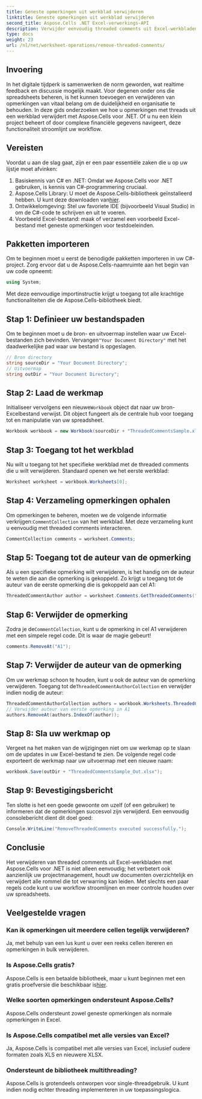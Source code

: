 ```yaml
---
title: Geneste opmerkingen uit werkblad verwijderen
linktitle: Geneste opmerkingen uit werkblad verwijderen
second_title: Aspose.Cells .NET Excel-verwerkings-API
description: Verwijder eenvoudig threaded comments uit Excel-werkbladen met Aspose.Cells voor .NET met deze stapsgewijze handleiding. Vereenvoudig uw Excel-beheer.
type: docs
weight: 23
url: /nl/net/worksheet-operations/remove-threaded-comments/
---
```

## Invoering
In het digitale tijdperk is samenwerken de norm geworden, wat realtime feedback en discussie mogelijk maakt. Voor degenen onder ons die spreadsheets beheren, is het kunnen toevoegen en verwijderen van opmerkingen van vitaal belang om de duidelijkheid en organisatie te behouden. In deze gids onderzoeken we hoe u opmerkingen met threads uit een werkblad verwijdert met Aspose.Cells voor .NET. Of u nu een klein project beheert of door complexe financiële gegevens navigeert, deze functionaliteit stroomlijnt uw workflow.
## Vereisten
Voordat u aan de slag gaat, zijn er een paar essentiële zaken die u op uw lijstje moet afvinken:
1. Basiskennis van C# en .NET: Omdat we Aspose.Cells voor .NET gebruiken, is kennis van C#-programmering cruciaal.
2.  Aspose.Cells Library: U moet de Aspose.Cells-bibliotheek geïnstalleerd hebben. U kunt deze downloaden van[hier](https://releases.aspose.com/cells/net/).
3. Ontwikkelomgeving: Stel uw favoriete IDE (bijvoorbeeld Visual Studio) in om de C#-code te schrijven en uit te voeren.
4. Voorbeeld Excel-bestand: maak of verzamel een voorbeeld Excel-bestand met geneste opmerkingen voor testdoeleinden.
## Pakketten importeren
Om te beginnen moet u eerst de benodigde pakketten importeren in uw C#-project. Zorg ervoor dat u de Aspose.Cells-naamruimte aan het begin van uw code opneemt:
```csharp
using System;
```
Met deze eenvoudige importinstructie krijgt u toegang tot alle krachtige functionaliteiten die de Aspose.Cells-bibliotheek biedt.
## Stap 1: Definieer uw bestandspaden
 Om te beginnen moet u de bron- en uitvoermap instellen waar uw Excel-bestanden zich bevinden. Vervangen`"Your Document Directory"` met het daadwerkelijke pad waar uw bestand is opgeslagen.
```csharp
// Bron directory
string sourceDir = "Your Document Directory";
// Uitvoermap
string outDir = "Your Document Directory";
```
## Stap 2: Laad de werkmap
 Initialiseer vervolgens een nieuwe`Workbook` object dat naar uw bron-Excelbestand verwijst. Dit object fungeert als de centrale hub voor toegang tot en manipulatie van uw spreadsheet.
```csharp
Workbook workbook = new Workbook(sourceDir + "ThreadedCommentsSample.xlsx");
```
## Stap 3: Toegang tot het werkblad
Nu wilt u toegang tot het specifieke werkblad met de threaded comments die u wilt verwijderen. Standaard openen we het eerste werkblad:
```csharp
Worksheet worksheet = workbook.Worksheets[0];
```
## Stap 4: Verzameling opmerkingen ophalen
 Om opmerkingen te beheren, moeten we de volgende informatie verkrijgen:`CommentCollection` van het werkblad. Met deze verzameling kunt u eenvoudig met threaded comments interacteren.
```csharp
CommentCollection comments = worksheet.Comments;
```
## Stap 5: Toegang tot de auteur van de opmerking
Als u een specifieke opmerking wilt verwijderen, is het handig om de auteur te weten die aan die opmerking is gekoppeld. Zo krijgt u toegang tot de auteur van de eerste opmerking die is gekoppeld aan cel A1:
```csharp
ThreadedCommentAuthor author = worksheet.Comments.GetThreadedComments("A1")[0].Author;
```
## Stap 6: Verwijder de opmerking
 Zodra je de`CommentCollection`, kunt u de opmerking in cel A1 verwijderen met een simpele regel code. Dit is waar de magie gebeurt!
```csharp
comments.RemoveAt("A1");
```
## Stap 7: Verwijder de auteur van de opmerking
 Om uw werkmap schoon te houden, kunt u ook de auteur van de opmerking verwijderen. Toegang tot de`ThreadedCommentAuthorCollection` en verwijder indien nodig de auteur:
```csharp
ThreadedCommentAuthorCollection authors = workbook.Worksheets.ThreadedCommentAuthors;
// Verwijder auteur van eerste opmerking in A1
authors.RemoveAt(authors.IndexOf(author));
```
## Stap 8: Sla uw werkmap op
Vergeet na het maken van de wijzigingen niet om uw werkmap op te slaan om de updates in uw Excel-bestand te zien. De volgende regel code exporteert de werkmap naar uw uitvoermap met een nieuwe naam:
```csharp
workbook.Save(outDir + "ThreadedCommentsSample_Out.xlsx");
```
## Stap 9: Bevestigingsbericht
Ten slotte is het een goede gewoonte om uzelf (of een gebruiker) te informeren dat de opmerkingen succesvol zijn verwijderd. Een eenvoudig consolebericht dient dit doel goed:
```csharp
Console.WriteLine("RemoveThreadedComments executed successfully.");
```
## Conclusie
Het verwijderen van threaded comments uit Excel-werkbladen met Aspose.Cells voor .NET is niet alleen eenvoudig; het verbetert ook aanzienlijk uw projectmanagement, houdt uw documenten overzichtelijk en verwijdert alle rommel die tot verwarring kan leiden. Met slechts een paar regels code kunt u uw workflow stroomlijnen en meer controle houden over uw spreadsheets.
## Veelgestelde vragen
### Kan ik opmerkingen uit meerdere cellen tegelijk verwijderen?
Ja, met behulp van een lus kunt u over een reeks cellen itereren en opmerkingen in bulk verwijderen.
### Is Aspose.Cells gratis?
 Aspose.Cells is een betaalde bibliotheek, maar u kunt beginnen met een gratis proefversie die beschikbaar is[hier](https://releases.aspose.com/).
### Welke soorten opmerkingen ondersteunt Aspose.Cells?
Aspose.Cells ondersteunt zowel geneste opmerkingen als normale opmerkingen in Excel.
### Is Aspose.Cells compatibel met alle versies van Excel?
Ja, Aspose.Cells is compatibel met alle versies van Excel, inclusief oudere formaten zoals XLS en nieuwere XLSX.
### Ondersteunt de bibliotheek multithreading?
Aspose.Cells is grotendeels ontworpen voor single-threadgebruik. U kunt indien nodig echter threading implementeren in uw toepassingslogica.
